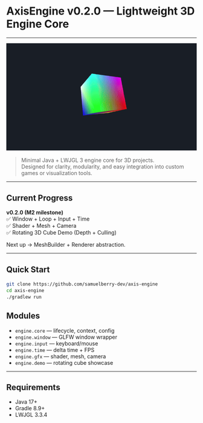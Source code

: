 # AxisEngine v0.2.0 — Lightweight 3D Engine Core
---

<p align="center">
  <img src="docs/AxisEngineCubeDemo.gif" width="640" alt="AxisEngine cube demo">
</p>

> Minimal Java + LWJGL 3 engine core for 3D projects.  
> Designed for clarity, modularity, and easy integration into custom games or visualization tools.

---

## Current Progress
**v0.2.0 (M2 milestone)**  
✅ Window + Loop + Input + Time  
✅ Shader + Mesh + Camera  
✅ Rotating 3D Cube Demo (Depth + Culling)

Next up → MeshBuilder + Renderer abstraction.

---

## Quick Start
```bash
git clone https://github.com/samuelberry-dev/axis-engine
cd axis-engine
./gradlew run
```

## Modules
- `engine.core` — lifecycle, context, config
- `engine.window` — GLFW window wrapper
- `engine.input` — keyboard/mouse
- `engine.time` — delta time + FPS
- `engine.gfx` — shader, mesh, camera
- `engine.demo` — rotating cube showcase

---

## Requirements
- Java 17+
- Gradle 8.9+
- LWJGL 3.3.4
